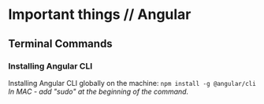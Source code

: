 # Important things // Angular

## Terminal Commands

### Installing Angular CLI
Installing Angular CLI globally on the machine: `npm install -g @angular/cli`  
*In MAC - add "sudo" at the beginning of the command.*